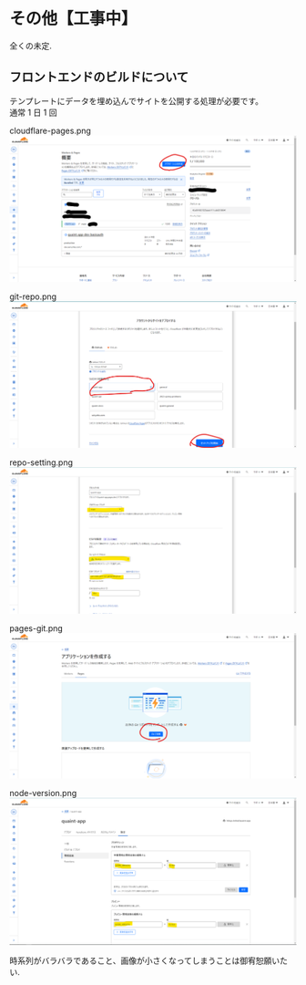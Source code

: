 # その他【工事中】

全くの未定.









## フロントエンドのビルドについて
テンプレートにデータを埋め込んでサイトを公開する処理が必要です。  
通常 1 日 1 回  

cloudflare-pages.png
![画像](etc_images/cloudflare-pages.png)

git-repo.png
![画像](etc_images/git-repo.png)

repo-setting.png
![画像](etc_images/repo-setting.png)

pages-git.png
![画像](etc_images/pages-git.png)

node-version.png
![画像](etc_images/node-version.png)

時系列がバラバラであること、画像が小さくなってしまうことは御宥恕願いたい.

